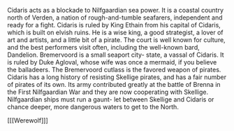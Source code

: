 Cidaris acts as a blockade to Nilfgaardian sea power. It is a coastal country north of Verden, a nation of rough-and-tumble seafarers, independent and ready for a fight. Cidaris is ruled by King Ethain from his capital of Cidaris, which is built on elvish ruins. He is a wise king, a good strategist, a lover of art and artists, and a little bit of a pirate. The court is well known for culture, and the best performers visit often, including the well-known bard, Dandelion. Bremervoord is a small seaport city- state, a vassal of Cidaris. It is ruled by Duke Agloval, whose wife was once a mermaid, if you believe the balladeers. The Bremervoord cutlass is the favored weapon of pirates. Cidaris has a long history of resisting Skellige pirates, and has a fair number of pirates of its own. Its army contributed greatly at the battle of Brenna in the First Nilfgaardian War and they are now cooperating with Skellige. Nilfgaardian ships must run a gaunt- let between Skellige and Cidaris or chance deeper, more dangerous waters to get to the North.

[[[Werewolf]]]